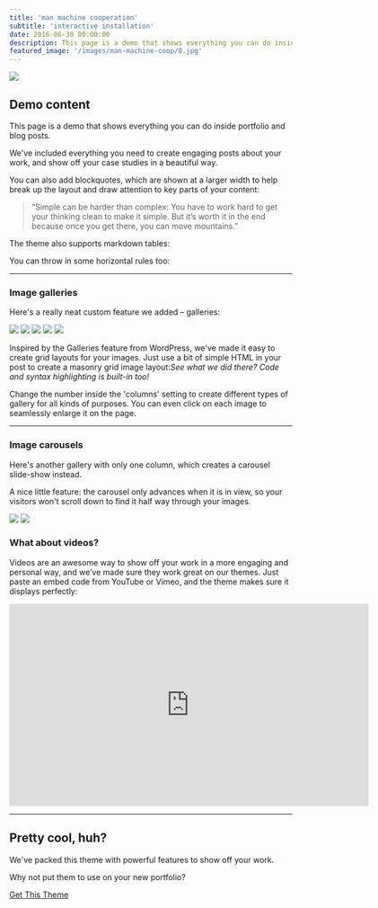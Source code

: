 ```yaml
---
title: 'man machine cooperation'
subtitle: 'interactive installation'
date: 2016-06-30 00:00:00
description: This page is a demo that shows everything you can do inside portfolio and blog posts.
featured_image: '/images/man-machine-coop/0.jpg'
---
```


![](/images/man-machine-coop/01_b_.jpg#full)

## Demo content

This page is a demo that shows everything you can do inside portfolio and blog posts.

We've included everything you need to create engaging posts about your work, and show off your case studies in a beautiful way.



You can also add blockquotes, which are shown at a larger width to help break up the layout and draw attention to key parts of your content:



> “Simple can be harder than complex: You have to work hard to get your thinking clean to make it simple. But it’s worth it in the end because once you get there, you can move mountains.”

The theme also supports markdown tables:


You can throw in some horizontal rules too:

---

### Image galleries

Here's a really neat custom feature we added – galleries:

<div class="gallery" data-columns="3">
	<img src="/images/man-machine-coop/growing.gif">
	<img src="/images/man-machine-coop/root.jpg">
	<img src="/images/man-machine-coop/file.jpg">
	<img src="/images/man-machine-coop/IMG_4954_1.jpg">
	<img src="/images/man-machine-coop/vlcsnap-.jpg">
</div>


Inspired by the Galleries feature from WordPress, we've made it easy to create grid layouts for your images. Just use a bit of simple HTML in your post to create a masonry grid image layout:*See what we did there? Code and syntax highlighting is built-in too!*

Change the number inside the 'columns' setting to create different types of gallery for all kinds of purposes. You can even click on each image to seamlessly enlarge it on the page.

---

### Image carousels

Here's another gallery with only one column, which creates a carousel slide-show instead.

A nice little feature: the carousel only advances when it is in view, so your visitors won't scroll down to find it half way through your images.

<div class="gallery" data-columns="1">
	<img src="/images/demo/demo-landscape.jpg">
	<img src="/images/demo/demo-landscape-2.jpg">
</div>

### What about videos?

Videos are an awesome way to show off your work in a more engaging and personal way, and we’ve made sure they work great on our themes. Just paste an embed code from YouTube or Vimeo, and the theme makes sure it displays perfectly:

<iframe src="https://player.vimeo.com/video/148003889" width="640" height="360" frameborder="0" allowfullscreen></iframe>

---

## Pretty cool, huh?

We've packed this theme with powerful features to show off your work.

Why not put them to use on your new portfolio?

<a href="https://jekyllthemes.io/theme/duet-portfolio-jekyll-theme" class="button button--large">Get This Theme</a>